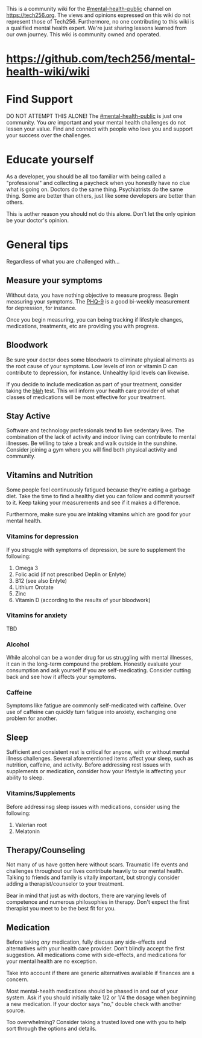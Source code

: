 This is a community wiki for the [#mental-health-public](https://tech256.slack.com/archives/mental-health-public) channel on https://tech256.org.
The views and opinions expressed on this wiki do not represent those of Tech256.
Furthermore, no one contributing to this wiki is a qualified mental health expert.
We're just sharing lessons learned from our own journey.
This wiki is community owned and operated.

# https://github.com/tech256/mental-health-wiki/wiki

# Find Support

DO NOT ATTEMPT THIS ALONE!
The [#mental-health-public](https://tech256.slack.com/archives/mental-health-public) is just one community.
You *are* important and your mental health challenges do not lessen your value.
Find and connect with people who love you and support your success over the challenges.

# Educate yourself

As a developer, you should be all too familiar with being called a "professional" and collecting a paycheck when you honestly have no clue what is going on.
Doctors do the same thing.
Psychiatrists do the same thing.
Some are better than others, just like some developers are better than others.

This is aother reason you should not do this alone. 
Don't let the only opinion be your doctor's opinion.

# General tips

Regardless of what you are challenged with...

## Measure your symptoms

Without data, you have nothing objective to measure progress.
Begin measuring your symptoms.
The [PHQ-9](#) is a good bi-weekly measurement for depression, for instance.

Once you begin measuring, you can being tracking if lifestyle changes, medications, treatments, etc are providing you with progress.

## Bloodwork

Be sure your doctor does some bloodwork to eliminate physical ailments as the root cause of your symptoms.
Low levels of iron or vitamin D can contribute to depression, for instance.
Unhealthy lipid levels can likewise.

If you decide to include medication as part of your treatment, consider taking the [blah](http://blah) test.
This will inform your health care provider of what classes of medications will be most effective for your treatment.

## Stay Active

Software and technology professionals tend to live sedentary lives.
The combination of the lack of activity and indoor living can contribute to mental illnesses.
Be willing to take a break and walk outside in the sunshine.
Consider joining a gym where you will find both physical activity and community.

## Vitamins and Nutrition 

Some people feel continuously fatigued because they're eating a garbage diet.
Take the time to find a healthy diet you can follow and commit yourself to it.
Keep taking your measurements and see if it makes a difference.

Furthermore, make sure you are intaking vitamins which are good for your mental health.

### Vitamins for depression

If you struggle with symptoms of depression, be sure to supplement the following:

1. Omega 3
2. Folic acid (if not prescribed Deplin or Enlyte)
3. B12 (see also Enlyte)
4. Lithium Orotate 
5. Zinc
6. Vitamin D (according to the results of your bloodwork)

### Vitamins for anxiety

TBD

### Alcohol

While alcohol can be a wonder drug for us struggling with mental illnesses, it can in the long-term compound the problem.
Honestly evaluate your consumption and ask yourself if you are self-medicating.
Consider cutting back and see how it affects your symptoms.

### Caffeine

Symptoms like fatigue are commonly self-medicated with caffeine.
Over use of caffeine can quickly turn fatigue into anxiety, exchanging one problem for another.

## Sleep

Sufficient and consistent rest is critical for anyone, with or without mental illness challenges.
Several aforementioned items affect your sleep, such as nutrition, caffeine, and activity.
Before addressing rest issues with supplements or medication, consider how your lifestyle is affecting your ability to sleep.

### Vitamins/Supplements

Before addressinsg sleep issues with medications, consider using the following:

1. Valerian root
2. Melatonin 

## Therapy/Counseling

Not many of us have gotten here without scars.
Traumatic life events and challenges throughout our lives contribute heavily to our mental health.
Talking to friends and family is vitally important, but strongly consider adding a therapist/counselor to your treatment.

Bear in mind that just as with doctors, there are varying levels of competence and numerous philosophies in therapy.
Don't expect the first therapist you meet to be the best fit for you.

## Medication 

Before taking *any* medication, fully discuss any side-effects and alternatives with your health care provider.
Don't blindly accept the first suggestion.
All medications come with side-effects, and medications for your mental health are no exception.

Take into account if there are generic alternatives available if finances are a concern.

Most mental-health medications should be phased in and out of your system.
Ask if you should initially take 1/2 or 1/4 the dosage when beginning a new medication.
If your doctor says "no," double check with another source.

Too overwhelming? 
Consider taking a trusted loved one with you to help sort through the options and details.

